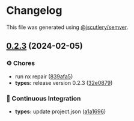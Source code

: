 # Changelog

This file was generated using [@jscutlery/semver](https://github.com/jscutlery/semver).

## [0.2.3](https://github.com/laudebugs/laudebugs/compare/types-0.2.2...types-0.2.3) (2024-02-05)


### ⚙️ Chores

* run nx repair ([839afa5](https://github.com/laudebugs/laudebugs/commit/839afa5132d6fcf61c123deeb0b095812690fc01))
* **types:** release version 0.2.3 ([32e0879](https://github.com/laudebugs/laudebugs/commit/32e0879d9f84b6e55fa130ff1bc23b3b07e5389e))


### 🤖 Continuous Integration

* **types:** update project.json ([a1a1696](https://github.com/laudebugs/laudebugs/commit/a1a16966d4f625c3201ccae6af27cafd8a311d58))
